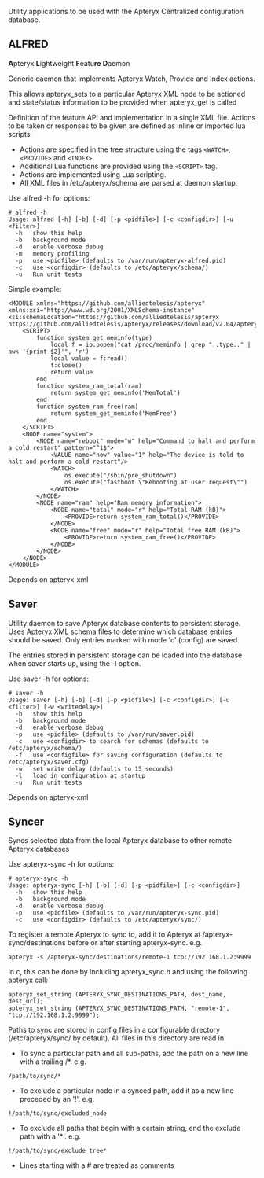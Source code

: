 Utility applications to be used with the Apteryx Centralized configuration database.

## ALFRED
**A**pteryx **L**ightweight **F**eatu**re** **D**aemon

Generic daemon that implements Apteryx Watch, Provide and Index actions.

This allows apteryx_sets to a particular Apteryx XML node to be actioned and state/status information to be provided when apteryx_get is called

Definition of the feature API and implementation in a single XML file. Actions to be taken or responses to be given are defined as inline or imported lua scripts.

* Actions  are specified in the tree structure using the tags `<WATCH>`, `<PROVIDE>` and `<INDEX>`.
* Additional Lua functions are provided using the `<SCRIPT>` tag.
* Actions are implemented using Lua scripting.
* All XML files in /etc/apteryx/schema are parsed at daemon startup.

Use alfred -h for options:
```
# alfred -h
Usage: alfred [-h] [-b] [-d] [-p <pidfile>] [-c <configdir>] [-u <filter>]
  -h   show this help
  -b   background mode
  -d   enable verbose debug
  -m   memory profiling
  -p   use <pidfile> (defaults to /var/run/apteryx-alfred.pid)
  -c   use <configdir> (defaults to /etc/apteryx/schema/)
  -u   Run unit tests
```

Simple example:
```
<MODULE xmlns="https://github.com/alliedtelesis/apteryx" xmlns:xsi="http://www.w3.org/2001/XMLSchema-instance" xsi:schemaLocation="https://github.com/alliedtelesis/apteryx https://github.com/alliedtelesis/apteryx/releases/download/v2.04/apteryx.xsd">
    <SCRIPT>
        function system_get_meminfo(type)
            local f = io.popen("cat /proc/meminfo | grep "..type.." | awk '{print $2}'", 'r')
            local value = f:read()
            f:close()
            return value
        end
        function system_ram_total(ram)
            return system_get_meminfo('MemTotal')
        end
        function system_ram_free(ram)
            return system_get_meminfo('MemFree')
        end
    </SCRIPT>
    <NODE name="system">
        <NODE name="reboot" mode="w" help="Command to halt and perform a cold restart" pattern="^1$">
            <VALUE name="now" value="1" help="The device is told to halt and perform a cold restart"/>
            <WATCH>
                os.execute("/sbin/pre_shutdown")
                os.execute("fastboot \"Rebooting at user request\"")
            </WATCH>
        </NODE>
        <NODE name="ram" help="Ram memory information">
            <NODE name="total" mode="r" help="Total RAM (kB)">
                <PROVIDE>return system_ram_total()</PROVIDE>
            </NODE>
            <NODE name="free" mode="r" help="Total free RAM (kB)">
                <PROVIDE>return system_ram_free()</PROVIDE>
            </NODE>
        </NODE>
    </NODE>
</MODULE>
```

Depends on apteryx-xml

## Saver
Utility daemon to save Apteryx database contents to persistent storage. Uses Apteryx XML schema
files to determine which database entries should be saved. Only entries marked with mode 'c' (config)
are saved.

The entries stored in persistent storage can be loaded into the database when saver starts up, using
the -l option.

Use saver -h for options:
```
# saver -h
Usage: saver [-h] [-b] [-d] [-p <pidfile>] [-c <configdir>] [-u <filter>] [-w <writedelay>]
  -h   show this help
  -b   background mode
  -d   enable verbose debug
  -p   use <pidfile> (defaults to /var/run/saver.pid)
  -c   use <configdir> to search for schemas (defaults to /etc/apteryx/schema/)
  -f   use <configfile> for saving configuration (defaults to /etc/apteryx/saver.cfg)
  -w   set write delay (defaults to 15 seconds)
  -l   load in configuration at startup
  -u   Run unit tests
```

Depends on apteryx-xml

## Syncer
Syncs selected data from the local Apteryx database to other remote Apteryx databases

Use apteryx-sync -h for options:

```
# apteryx-sync -h
Usage: apteryx-sync [-h] [-b] [-d] [-p <pidfile>] [-c <configdir>]
  -h   show this help
  -b   background mode
  -d   enable verbose debug
  -p   use <pidfile> (defaults to /var/run/apteryx-sync.pid)
  -c   use <configdir> (defaults to /etc/apteryx/sync/)
```

To register a remote Apteryx to sync to, add it to Apteryx at /apteryx-sync/destinations
before or after starting apteryx-sync. e.g.

```
apteryx -s /apteryx-sync/destinations/remote-1 tcp://192.168.1.2:9999
```

In c, this can be done by including apteryx_sync.h and using the following apteryx call:
```
apteryx_set_string (APTERYX_SYNC_DESTINATIONS_PATH, dest_name, dest_url);
apteryx_set_string (APTERYX_SYNC_DESTINATIONS_PATH, "remote-1", "tcp://192.168.1.2:9999");
```

Paths to sync are stored in config files in a configurable directory (/etc/apteryx/sync/ by default).
All files in this directory are read in.

* To sync a particular path and all sub-paths, add the path on a new line with a trailing /*. e.g.
```
/path/to/sync/*
```
* To exclude a particular node in a synced path, add it as a new line preceded by an '!'. e.g.
```
!/path/to/sync/excluded_node
```
* To exclude all paths that begin with a certain string, end the exclude path with a '*'. e.g.
```
!/path/to/sync/exclude_tree*
```
* Lines starting with a # are treated as comments
